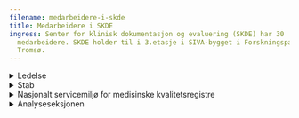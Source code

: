```yaml
---
filename: medarbeidere-i-skde
title: Medarbeidere i SKDE
ingress: Senter for klinisk dokumentasjon og evaluering (SKDE) har 30
  medarbeidere. SKDE holder til i 3.etasje i SIVA-bygget i Forskningsparken i
  Tromsø.
---
```


<details><summary>Ledelse</summary>

**Barthold Vonen**

Direktør SKDE
Telefon: 99 46 22 26
Epost: [barthold.vonen@helse-nord.no](mailto:barthold.vonen@helse-nord.no)
Bistilling/verv:
Professor II, Helsetjenesteforskning, ISM, UIT-Norges Arktiske Universitet

**Eva Stensland**

Seksjonsleder Nasjonalt servicemiljø
Telefon: 92 83 60 36
Epost:[eva.stensland@helse-nord.no](mailto:eva.stensland@helse-nord.no)

**Hanne Sigrun Byhring**

Kst. l​eder Analyseseksjonen 
Telefon: 91 69 61 82
Epost: [hanne.sigrun.byhring@helse-nord.no](mailto:hanne.sigrun.byhring@helse-nord.no)

</details>

<details><summary>Stab</summary>

**Eva Stensland**

Fagsjef SKDE
Telefon: 92 83 60 36
Epost: [eva.stensland@helse-nord.no](mailto:eva.stensland@helse-nord.no)

**Petra Gabriele Pohl**

Rådgiver
Mobil: 99 53 03 66
Epost: [petra.gabriele.pohl@helse-nord.no](mailto:petra.gabriele.pohl@helse-nord.no)

**​Marianne Sørensen**

Administrasjonskonsulent
Telefon: 77 75 58 00 Mobil: 47 28 81 52
Epost: [marianne.sorensen@helse-nord.no](mailto:marianne.sorensen@helse-nord.no)

**Heidi Talsethagen**

Seniorrådgiver/jurist
Telefon: 97 02 82 97
Epost: [heidi.talsethagen@helse-nord.no](mailto:heidi.talsethagen@helse-nord.no)
​Bistilling/verv: 
Vara Personvernnemnda

**Roger Eriksen**

Prosjektleder/virksomhetsarkitekt
Telefon: 909 48 146
E-post: [Roger.Eriksen@helse-nord.no](mailto:Roger.Eriksen@helse-nord.no)

**Randi Solhaug**

Kommunikasjonsrådgiver
Telefon: 905 70 957
E-post: [Randi.Solhaug@helse-nord.no​](mailto:Randi.Solhaug@helse-nord.no​)

**Beate Hauglann**

Forsker/postdok-stipendiat
Telefon: 91 54 38 67
Epost: [Beate.Hauglann@helse-nord.no](mailto:Beate.Kristin.Hauglann@helse-nord.no)​

**Frank Olsen**

PhD-stipendiat
Telefon: 97 17 50 37
Epost: [frank.olsen@helse-nord.no](mailto:frank.olsen@helse-nord.no)

**Ina Heiberg**

Postdok-stipendiat (50 %)
Telefon: 45 45 11 95
Epost: [Ina.Heidi.Heiberg@helse-nord.no](mailto:Ina.Heidi.Heiberg@helse-nord.no)

**Bård Uleberg**

PhD-stipendiat (50 %)
Telefon: 93 24 54 83
Epost: [bard.uleberg@helse-nord.no](mailto:bard.uleberg@helse-nord.no)

**Elin Martinussen Gustavsen**

PhD-stipendiat
Mobil: 906 66 908
E-post: [elin.gustavsen@helse-nord.no](mailto:elin.gustavsen@helse-nord.no)

**Odd Søreide**

Seniorrådgiver (10 %)
E-post: [odd.soreide@helse-nord.no](mailto:odd.soreide@helse-nord.no)

</details>

<details><summary>Nasjonalt servicemiljø for medisinske kvalitetsregistre</summary>

**Eva Stensland**

Seksjonsleder 
Telefon: 92 83 60 36
Epost: [eva.stensland@helse-nord.no](mailto:eva.stensland@helse-nord.no)

**Philip A. Skau**

Nestleder
Leder, Nasjonalt servicemiljø region Nord
Telefon: 99 57 26 61
Epost: [philip.andre.skau@helse-nord.no](mailto:philip.andre.skau@helse-nord.no)

**Are Edvardsen**

Spesialrådgiver
Telefon: 92 29 96 32
Epost: [are.edvardsen@helse-nord.no](mailto:are.edvardsen@helse-nord.no)

**Marianne Nicolaisen**

Seniorrådgiver
Telefon: 91365951
E-post: [marianne.nicolaisen@helse-nord.no](mailto:marianne.nicolaisen@helse-nord.no)

**Lena Ringstad Olsen**

Statistiker
Telefon: 98 89 13 86 
Epost: [lena.ringstad.olsen@helse-nord.no​](mailto:lena.ringstad.olsen@helse-nord.no%E2%80%8B)

**Kevin Thon**

Statistiker
Telefon: 93 87 26 55
Epost: [kevin.thon@helse-nord.no](mailto:kevin.thon@helse-nord.no)

**Nina Berg**

Rådgiver/prosjektleder
Mobil: 994 88 932
E-post: nina.berg@helse-nord.no

**Yohannes Tesfay**

Rådgiver
Mobil: 93853190
E-post: [yohannes.tesfay@helse-nord.no](mailto:yohannes.tesfay@helse-nord.no)

**Matias Hana**

Rådgiver
Mobil: 95996553
E-post: [matias.hana@helse-nord.no](mailto:matias.hana@helse-nord.no)

**Vinjar Fønnebø**

Seniorforsker (20%)
Epost: [vinjar.fonnebo@fagmed.uit.no](mailto:vinjar.fonnebo@fagmed.uit.no)
​Hovedvirke: Professor i forebyggende medisin ved Norges Arktiske Universitet i Tromsø
Leder av Nasjonalt Forskningssenter innen Komplementær og Alternativ Medisin (NAFKAM)

</details>

<details><summary>Analyseseksjonen</summary>

**Hanne Sigrun Byhring**

Kst. seksjons​leder 
Analytiker
Telefon: 91 69 61 82
Epost: [hanne.sigrun.byhring@helse-nord.no](mailto:hanne.sigrun.byhring@helse-nord.no)​

**Bård Uleberg**

Seksjonsleder (permisjon)
Analytiker (50 %)
Telefon: 93 24 54 83
Epost: [bard.uleberg@helse-nord.no](mailto:bard.uleberg@helse-nord.no)

**Arnfinn Hykkerud Steindal**

Analytiker
Assisterende seksjonsleder (50 %) 
Telefon: 40 45 40 79         
Epost: [arnfinn.steindal@helse-nord.no](mailto:arnfinn.steindal@helse-nord.no)

**Janice Shu**

Analytiker
Telefon: 77 75 58 00
Epost: [li.wei.janice.shu@helse-nord.no](mailto:li.wei.janice.shu@helse-nord.no)

**Tove Johansen**

Analytiker
Mobil: 95260896
E-post: [tove.johansen@helse-nord.no](mailto:Tove.Johansen@helse-nord.no)

**Kristel Ailin Sletten Guldhaugen**

Analytiker
Mobil: 94 85 30 83
E-post: [kristel.ailin.guldhaugen@helse-nord.no](mailto:kristel.ailin.guldhaugen@helse-nord.no)

**Ina Heiberg**

Analytiker (50 %)
Telefon: 45 45 11 95
Epost: [Ina.Heidi.Heiberg@helse-nord.no](mailto:Ina.Heidi.Heiberg@helse-nord.no)

**Lise Balteskard**

Analytiker (20 %)
Telefon: 41 24 50 27
Epost: [lise.balteskard@helse-nord.no](mailto:lise.balteskard@helse-nord.no)

**Bjarne Koster Jacobsen**

Seniorforsker (20%)
Telefon: 77 64 48 33 Mobil: 99 25 56 45
Epost: [bjarne.jacobsen@uit.no](mailto:bjarne.jacobsen@uit.no)
Hovedvirke: Professor i epidemiologi og medisinsk statistikk ved Norges Arktiske Universitet i Tromsø ​

**Olav Helge Førde**

Seniorforsker​ (20%)
Telefon: 90 17 30 56
Epost: [olav.helge.forde@ism.uit.no​](mailto:olav.helge.forde@ism.uit.no)
Hovedvirke: Professor på seniorvilkår ved Institutt for samfunnsmedisin, Norges Arktiske Universitet (UiT)​​

**Lars Vorland**

Seniorrådgiver (20 %)
Telefon: 979 51 622
E-post: [lars.harry.vorland@helse-nord.no](mailto:lars.harry.vorland@helse-nord.no)

**Anne Høye**

Spesialrådgiver psykiatri (5 %)
Telefon: 90 84 93 34
Epost: [anne.hoye@helse-nord.no](mailto:anne.hoye@helse-nord.no)
Hovedvirke: Postdoktor, Universitetssykehuset Nord-Norge (50%)

</details>
